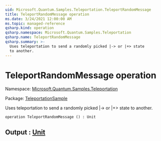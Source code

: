 ```yaml
---
uid: Microsoft.Quantum.Samples.Teleportation.TeleportRandomMessage
title: TeleportRandomMessage operation
ms.date: 3/24/2021 12:00:00 AM
ms.topic: managed-reference
qsharp.kind: operation
qsharp.namespace: Microsoft.Quantum.Samples.Teleportation
qsharp.name: TeleportRandomMessage
qsharp.summary: >-
  Uses teleportation to send a randomly picked |-> or |+> state
  to another.
---
```


# TeleportRandomMessage operation

Namespace: [Microsoft.Quantum.Samples.Teleportation](xref:Microsoft.Quantum.Samples.Teleportation)

Package: [TeleportationSample](https://nuget.org/packages/TeleportationSample)


Uses teleportation to send a randomly picked |-> or |+> stateto another.

```qsharp
operation TeleportRandomMessage () : Unit
```


## Output : [Unit](xref:microsoft.quantum.lang-ref.unit)

